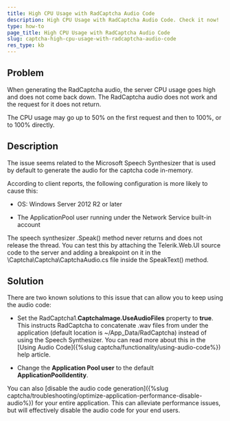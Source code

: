 ```yaml
---
title: High CPU Usage with RadCaptcha Audio Code
description: High CPU Usage with RadCaptcha Audio Code. Check it now!
type: how-to
page_title: High CPU Usage with RadCaptcha Audio Code
slug: captcha-high-cpu-usage-with-radcaptcha-audio-code
res_type: kb
---
```



## Problem

When generating the RadCaptcha audio, the server CPU usage goes high and does not come back down. The RadCaptcha audio does not work and the request for it does not return.

The CPU usage may go up to 50% on the first request and then to 100%, or  to 100% directly. 

## Description

The issue seems related to the Microsoft Speech Synthesizer that is used by default to generate the audio for the captcha code in-memory.

According to client reports, the following configuration is more likely to cause this:
 - OS: Windows Server 2012 R2 or later

 - The ApplicationPool user running under the Network Service built-in account


The speech synthesizer .Speak() method never returns and does not release the thread. You can test this by attaching the Telerik.Web.UI source code to the server and adding a breakpoint on it in the \Captcha\Captcha\CaptchaAudio.cs file inside the SpeakText() method.

## Solution

There are two known solutions to this issue that can allow you to keep using the audio code:

 - Set the RadCaptcha1.**CaptchaImage.UseAudioFiles** property to **true**. This instructs RadCaptcha to concatenate .wav files from under the application (default location is ~/App\_Data/RadCaptcha) instead of using the Speech Synthesizer. You can read more about this in the [Using Audio Code]({%slug captcha/functionality/using-audio-code%}) help article.
 
 - Change the **Application Pool user** to the default **ApplicationPoolIdentity**.


You can also [disable the audio code generation]({%slug captcha/troubleshooting/optimize-application-performance-disable-audio%}) for your entire application. This can alleviate performance issues, but will effectively disable the audio code for your end users.

